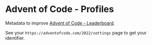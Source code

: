 # Advent of Code - Profiles

Metadata to improve [Advent of Code - Leaderboard](https://github.com/InseeFrLab/AdventOfCodeLeaderboard).

See your `https://adventofcode.com/2022/settings` page to get your identifier.
